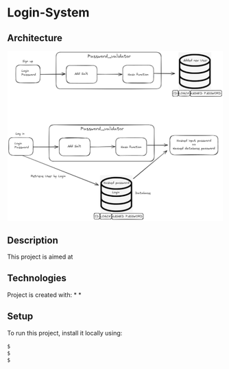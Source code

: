 # Login-System

## Architecture

![Screenshot](https://github.com/Kubix12/Login-System/blob/main/assets/diagram.png)

## Description

This project is aimed at


## Technologies
Project is created with:
* 
* 
	
## Setup
To run this project, install it locally using:

```
$ 
$ 
$ 
```
